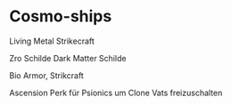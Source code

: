 # Cosmo-ships

Living Metal Strikecraft


Zro Schilde
Dark Matter Schilde

Bio Armor, Strikcraft

Ascension Perk für Psionics um Clone Vats freizuschalten